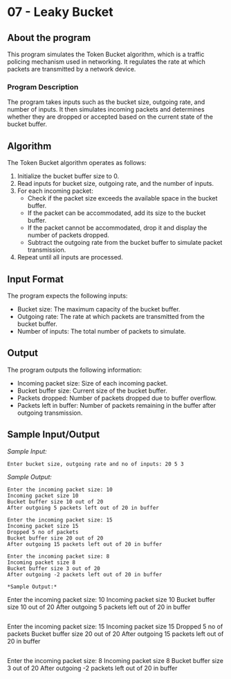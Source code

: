 # 07 - Leaky Bucket

## About the program

This program simulates the Token Bucket algorithm, which is a traffic policing mechanism used in networking. It regulates the rate at which packets are transmitted by a network device.

### Program Description

The program takes inputs such as the bucket size, outgoing rate, and number of inputs. It then simulates incoming packets and determines whether they are dropped or accepted based on the current state of the bucket buffer.

## Algorithm

The Token Bucket algorithm operates as follows:

1. Initialize the bucket buffer size to 0.
2. Read inputs for bucket size, outgoing rate, and the number of inputs.
3. For each incoming packet:
   - Check if the packet size exceeds the available space in the bucket buffer.
   - If the packet can be accommodated, add its size to the bucket buffer.
   - If the packet cannot be accommodated, drop it and display the number of packets dropped.
   - Subtract the outgoing rate from the bucket buffer to simulate packet transmission.
4. Repeat until all inputs are processed.

## Input Format

The program expects the following inputs:

- Bucket size: The maximum capacity of the bucket buffer.
- Outgoing rate: The rate at which packets are transmitted from the bucket buffer.
- Number of inputs: The total number of packets to simulate.

## Output

The program outputs the following information:

- Incoming packet size: Size of each incoming packet.
- Bucket buffer size: Current size of the bucket buffer.
- Packets dropped: Number of packets dropped due to buffer overflow.
- Packets left in buffer: Number of packets remaining in the buffer after outgoing transmission.

## Sample Input/Output

*Sample Input:*

```
Enter bucket size, outgoing rate and no of inputs: 20 5 3
```

*Sample Output:*

```
Enter the incoming packet size: 10
Incoming packet size 10
Bucket buffer size 10 out of 20
After outgoing 5 packets left out of 20 in buffer
```

```
Enter the incoming packet size: 15
Incoming packet size 15
Dropped 5 no of packets
Bucket buffer size 20 out of 20
After outgoing 15 packets left out of 20 in buffer
```

```
Enter the incoming packet size: 8
Incoming packet size 8
Bucket buffer size 3 out of 20
After outgoing -2 packets left out of 20 in buffer
```
```
*Sample Output:*

```
Enter the incoming packet size: 10
Incoming packet size 10
Bucket buffer size 10 out of 20
After outgoing 5 packets left out of 20 in buffer
```

```
Enter the incoming packet size: 15
Incoming packet size 15
Dropped 5 no of packets
Bucket buffer size 20 out of 20
After outgoing 15 packets left out of 20 in buffer
```

```
Enter the incoming packet size: 8
Incoming packet size 8
Bucket buffer size 3 out of 20
After outgoing -2 packets left out of 20 in buffer
```
